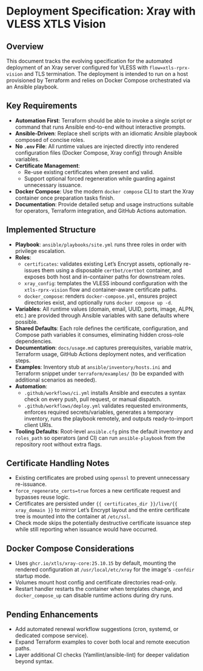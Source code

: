 # Deployment Specification: Xray with VLESS XTLS Vision

## Overview
This document tracks the evolving specification for the automated deployment of an Xray server configured for VLESS with `flow=xtls-rprx-vision` and TLS termination. The deployment is intended to run on a host provisioned by Terraform and relies on Docker Compose orchestrated via an Ansible playbook.

## Key Requirements
- **Automation First**: Terraform should be able to invoke a single script or command that runs Ansible end-to-end without interactive prompts.
- **Ansible-Driven**: Replace shell scripts with an idiomatic Ansible playbook composed of concise roles.
- **No `.env` File**: All runtime values are injected directly into rendered configuration files (Docker Compose, Xray config) through Ansible variables.
- **Certificate Management**:
  - Re-use existing certificates when present and valid.
  - Support optional forced regeneration while guarding against unnecessary issuance.
- **Docker Compose**: Use the modern `docker compose` CLI to start the Xray container once preparation tasks finish.
- **Documentation**: Provide detailed setup and usage instructions suitable for operators, Terraform integration, and GitHub Actions automation.

## Implemented Structure
- **Playbook**: `ansible/playbooks/site.yml` runs three roles in order with privilege escalation.
- **Roles**:
  - `certificates`: validates existing Let’s Encrypt assets, optionally re-issues them using a disposable `certbot/certbot` container, and exposes both host and in-container paths for downstream roles.
  - `xray_config`: templates the VLESS inbound configuration with the `xtls-rprx-vision` flow and container-aware certificate paths.
  - `docker_compose`: renders `docker-compose.yml`, ensures project directories exist, and optionally runs `docker compose up -d`.
- **Variables**: All runtime values (domain, email, UUID, ports, image, ALPN, etc.) are provided through Ansible variables with sane defaults where possible.
- **Shared Defaults**: Each role defines the certificate, configuration, and Compose path variables it consumes, eliminating hidden cross-role dependencies.
- **Documentation**: `docs/usage.md` captures prerequisites, variable matrix, Terraform usage, GitHub Actions deployment notes, and verification steps.
- **Examples**: Inventory stub at `ansible/inventory/hosts.ini` and Terraform snippet under `terraform/examples/` (to be expanded with additional scenarios as needed).
- **Automation**:
  - `.github/workflows/ci.yml` installs Ansible and executes a syntax check on every push, pull request, or manual dispatch.
  - `.github/workflows/deploy.yml` validates requested environments, enforces required secrets/variables, generates a temporary inventory, runs the playbook remotely, and outputs ready-to-import client URIs.
- **Tooling Defaults**: Root-level `ansible.cfg` pins the default inventory and `roles_path` so operators (and CI) can run `ansible-playbook` from the repository root without extra flags.

## Certificate Handling Notes
- Existing certificates are probed using `openssl` to prevent unnecessary re-issuance.
- `force_regenerate_certs=true` forces a new certificate request and bypasses reuse logic.
- Certificates are persisted under `{{ certificates_dir }}/live/{{ xray_domain }}` to mirror Let’s Encrypt layout and the entire certificate tree is mounted into the container at `/etc/ssl`.
- Check mode skips the potentially destructive certificate issuance step while still reporting when issuance would have occurred.

## Docker Compose Considerations
- Uses `ghcr.io/xtls/xray-core:25.10.15` by default, mounting the rendered configuration at `/usr/local/etc/xray` for the image's `-confdir` startup mode.
- Volumes mount host config and certificate directories read-only.
- Restart handler restarts the container when templates change, and `docker_compose_up` can disable runtime actions during dry runs.

## Pending Enhancements
- Add automated renewal workflow suggestions (cron, systemd, or dedicated compose service).
- Expand Terraform examples to cover both local and remote execution paths.
- Layer additional CI checks (Yamllint/ansible-lint) for deeper validation beyond syntax.

